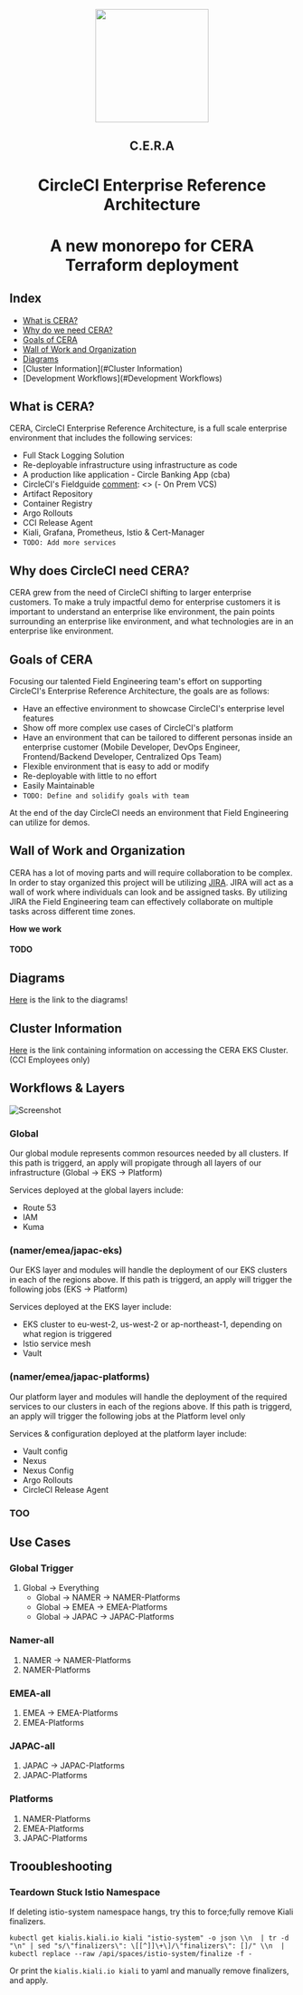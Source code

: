 <p align="center">
  <img width="200" height="200" src="./.img/circleci_logo.png">
</p>

<h2 align="center" >C.E.R.A</h1>
<h1 align="center" >CircleCI Enterprise Reference Architecture</h1>
<h1 align="center" >A new monorepo for CERA Terraform deployment</h1>

## Index
- [What is CERA?](#What-is-CERA?)
- [Why do we need CERA?](#Why-do-we-need-CERA?)
- [Goals of CERA](#Goals-of-CERA)
- [Wall of Work and Organization](#Wall-of-Work-and-Organization)
- [Diagrams](#Diagrams)
- [Cluster Information](#Cluster Information)
- [Development Workflows](#Development Workflows)


## What is CERA?
CERA, CircleCI Enterprise Reference Architecture, is a full scale enterprise environment that includes the following services:

[comment]: <> (- CircleCI Server running on Kubernetes)
[comment]: <> (- CircleCI Runners deployed on VMs and Kubernetes)
- Full Stack Logging Solution
- Re-deployable infrastructure using infrastructure as code
- A production like application - Circle Banking App (cba)
- CircleCI's Fieldguide
[comment]: <> (- On Prem VCS)
- Artifact Repository
- Container Registry
- Argo Rollouts
- CCI Release Agent
- Kiali, Grafana, Prometheus, Istio & Cert-Manager
- `TODO: Add more services`


## Why does CircleCI need CERA?
CERA grew from the need of CircleCI shifting to larger enterprise customers. To make a truly impactful demo for enterprise customers it is important to understand an enterprise like environment, the pain points surrounding an enterprise like environment,
and what technologies are in an enterprise like environment.


## Goals of CERA
Focusing our talented Field Engineering team's effort on supporting CircleCI's Enterprise Reference Architecture, the goals are as follows:

- Have an effective environment to showcase CircleCI's enterprise level features
- Show off more complex use cases of CircleCI's platform
- Have an environment that can be tailored to different personas inside an enterprise customer (Mobile Developer, DevOps Engineer, Frontend/Backend Developer, Centralized Ops Team)
- Flexible environment that is easy to add or modify
- Re-deployable with little to no effort
- Easily Maintainable
- `TODO: Define and solidify goals with team`

At the end of the day CircleCI needs an environment that Field Engineering can utilize for demos.


## Wall of Work and Organization
CERA has a lot of moving parts and will require collaboration to be complex. In order to stay organized this project will be utilizing [JIRA](https://circleci.atlassian.net/jira/software/projects/FE/boards/392).
JIRA will act as a wall of work where individuals can look and be assigned tasks. By utilizing JIRA the Field Engineering team can effectively collaborate on multiple tasks across different time zones.

**How we work**
#### TODO


## Diagrams
[Here](https://drive.google.com/file/d/1hYCSr-1dme95koshN_0nmEKLA9JI3yEs/view?usp=sharing) is the link to the diagrams!

## Cluster Information
[Here](https://circleci.atlassian.net/wiki/spaces/CE/pages/6582469344/CERA+Customer+Engineering+Cluster+Details) is the link containing information on accessing the CERA EKS Cluster. (CCI Employees only)


## Workflows & Layers
![Screenshot](./.img/tree.png)
### Global
Our global module represents common resources needed by all clusters. If this path is triggerd, an apply will propigate through all layers of our infrastructure (Global -> EKS -> Platform)

Services deployed at the global layers include: 
- Route 53
- IAM
- Kuma

### (namer/emea/japac-eks)
Our EKS layer and modules will handle the deployment of our EKS clusters in each of the regions above. If this path is triggerd, an apply will trigger the following jobs (EKS -> Platform)

Services deployed at the EKS layer include: 
- EKS cluster to eu-west-2, us-west-2 or ap-northeast-1, depending on what region is triggered
- Istio service mesh
- Vault

### (namer/emea/japac-platforms)
Our platform layer and modules will handle the deployment of the required services to our clusters in each of the regions above. If this path is triggerd, an apply will trigger the following jobs at the Platform level only

Services & configuration deployed at the platform layer include: 
- Vault config
- Nexus
- Nexus Config
- Argo Rollouts
- CircleCI Release Agent

### TOO


## Use Cases

### Global Trigger
1. Global -> Everything
    * Global -> NAMER -> NAMER-Platforms
    * Global -> EMEA -> EMEA-Platforms
    * Global -> JAPAC -> JAPAC-Platforms

### Namer-all
1. NAMER -> NAMER-Platforms
2. NAMER-Platforms

### EMEA-all
1. EMEA -> EMEA-Platforms
2. EMEA-Platforms

### JAPAC-all
1. JAPAC -> JAPAC-Platforms
2. JAPAC-Platforms

### Platforms
1. NAMER-Platforms
2. EMEA-Platforms
3. JAPAC-Platforms


## Trooubleshooting

### Teardown Stuck Istio Namespace

If deleting istio-system namespace hangs, try this to force;fully remove Kiali finalizers.

```
kubectl get kialis.kiali.io kiali "istio-system" -o json \\n  | tr -d "\n" | sed "s/\"finalizers\": \[[^]]\+\]/\"finalizers\": []/" \\n  | kubectl replace --raw /api/spaces/istio-system/finalize -f -
```

Or print the `kialis.kiali.io kiali` to yaml and manually remove finalizers, and apply.